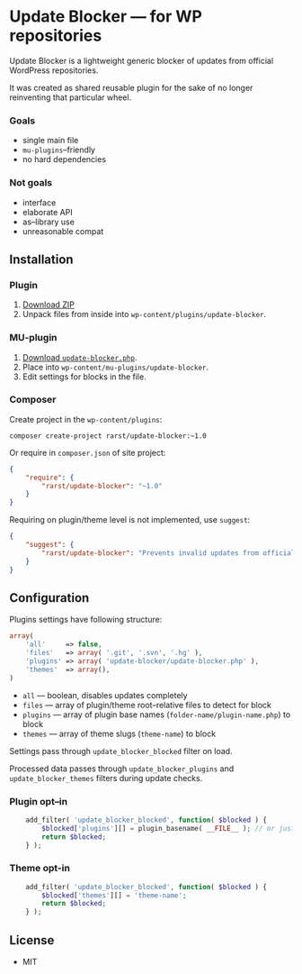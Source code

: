 # Update Blocker — for WP repositories

Update Blocker is a lightweight generic blocker of updates from official WordPress repositories.

It was created as shared reusable plugin for the sake of no longer reinventing that particular wheel.

### Goals

 - single main file
 - `mu-plugins`–friendly
 - no hard dependencies

### Not goals

 - interface
 - elaborate API
 - as–library use
 - unreasonable compat

## Installation

### Plugin

1. [Download ZIP](https://github.com/Rarst/update-blocker/archive/master.zip)
2. Unpack files from inside into `wp-content/plugins/update-blocker`.

### MU-plugin

1. [Download `update-blocker.php`](https://raw.githubusercontent.com/Rarst/update-blocker/master/update-blocker.php).
2. Place into `wp-content/mu-plugins/update-blocker`.
3. Edit settings for blocks in the file.

### Composer

Create project in the `wp-content/plugins`:

```
composer create-project rarst/update-blocker:~1.0
```

Or require in `composer.json` of site project:

```json
{
	"require": {
		"rarst/update-blocker": "~1.0"
	}
}
```

Requiring on plugin/theme level is not implemented, use `suggest`:

```json
{
	"suggest": {
		"rarst/update-blocker": "Prevents invalid updates from official repositories"
	}
}
```

## Configuration

Plugins settings have following structure:

```php
array(
	'all'     => false,
	'files'   => array( '.git', '.svn', '.hg' ),
	'plugins' => array( 'update-blocker/update-blocker.php' ),
	'themes'  => array(),
)
```

 - `all` — boolean, disables updates completely
 - `files` — array of plugin/theme root–relative files to detect for block
 - `plugins` — array of plugin base names (`folder-name/plugin-name.php`) to block
 - `themes` — array of theme slugs (`theme-name`) to block

Settings pass through `update_blocker_blocked` filter on load.

Processed data passes through `update_blocker_plugins` and `update_blocker_themes` filters during update checks.

### Plugin opt–in

```php
	add_filter( 'update_blocker_blocked', function( $blocked ) {
		$blocked['plugins'][] = plugin_basename( __FILE__ ); // or just folder-name/plugin-name.php string
		return $blocked;
	} );
```

### Theme opt-in

```php
	add_filter( 'update_blocker_blocked', function( $blocked ) {
		$blocked['themes'][] = 'theme-name';
		return $blocked;
	} );
```

## License

 - MIT
